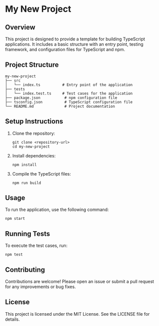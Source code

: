 # My New Project

## Overview
This project is designed to provide a template for building TypeScript applications. It includes a basic structure with an entry point, testing framework, and configuration files for TypeScript and npm.

## Project Structure
```
my-new-project
├── src
│   └── index.ts          # Entry point of the application
├── tests
│   └── index.test.ts     # Test cases for the application
├── package.json           # npm configuration file
├── tsconfig.json          # TypeScript configuration file
└── README.md              # Project documentation
```

## Setup Instructions
1. Clone the repository:
   ```
   git clone <repository-url>
   cd my-new-project
   ```

2. Install dependencies:
   ```
   npm install
   ```

3. Compile the TypeScript files:
   ```
   npm run build
   ```

## Usage
To run the application, use the following command:
```
npm start
```

## Running Tests
To execute the test cases, run:
```
npm test
```

## Contributing
Contributions are welcome! Please open an issue or submit a pull request for any improvements or bug fixes.

## License
This project is licensed under the MIT License. See the LICENSE file for details.